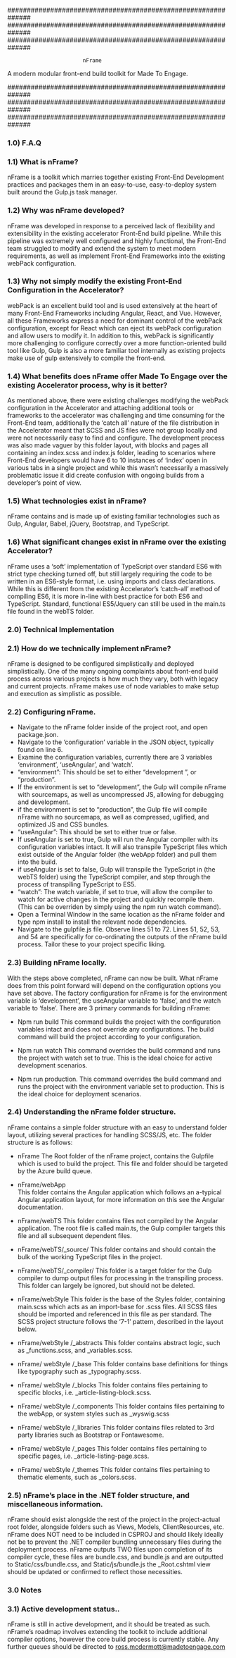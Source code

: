 
##############################################################
##############################################################
##############################################################

			                nFrame
A modern modular front-end build toolkit for Made To Engage. 

##############################################################
##############################################################
##############################################################



### 1.0) F.A.Q



### 1.1) What is nFrame?
nFrame is a toolkit which marries together existing Front-End Development practices and packages them in an easy-to-use, easy-to-deploy system built around the Gulp.js task manager.



### 1.2) Why was nFrame developed?
nFrame was developed in response to a perceived lack of flexibility and extensibility in the existing accelerator Front-End build pipeline. While this pipeline was extremely well configured and highly functional, the Front-End team struggled to modify and extend the system to meet modern requirements, as well as implement Front-End Frameworks into the existing webPack configuration. 



### 1.3) Why not simply modify the existing Front-End Configuration in the Accelerator?
webPack is an excellent build tool and is used extensively at the heart of many Front-End Frameworks including Angular, React, and Vue. However, all these Frameworks express a need for dominant control of the webPack configuration, except for React which can eject its webPack configuration and allow users to modify it. In addition to this, webPack is significantly more challenging to configure correctly over a more function-oriented build tool like Gulp, Gulp is also a more familiar tool internally as existing projects make use of gulp extensively to compile the front-end. 



### 1.4) What benefits does nFrame offer Made To Engage over the existing Accelerator process, why is it better?
As mentioned above, there were existing challenges modifying the webPack configuration in the Accelerator and attaching additional tools or frameworks to the accelerator was challenging and time consuming for the Front-End team, additionally the ‘catch all’ nature of the file distribution in the Accelerator meant that SCSS and JS files were not group locally and were not necessarily easy to find and configure. The development process was also made vaguer by this folder layout, with blocks and pages all containing an index.scss and index.js folder, leading to scenarios where Front-End developers would have 6 to 10 instances of ‘index’ open in various tabs in a single project and while this wasn’t necessarily a massively problematic issue it did create confusion with ongoing builds from a developer’s point of view.



### 1.5) What technologies exist in nFrame?
nFrame contains and is made up of existing familiar technologies such as Gulp, Angular, Babel, jQuery, Bootstrap, and TypeScript.



### 1.6) What significant changes exist in nFrame over the existing Accelerator?
nFrame uses a ‘soft’ implementation of TypeScript over standard ES6 with strict type checking turned off, but still largely requiring the code to be written in an ES6-style format, i.e. using imports and class declarations. While this is different from the existing Accelerator’s ‘catch-all’ method of compiling ES6, it is more in-line with best practice for both ES6 and TypeScript. Standard, functional ES5/Jquery can still be used in the main.ts file found in the webTS folder.



### 2.0) Technical Implementation

### 2.1) How do we technically implement nFrame?
nFrame is designed to be configured simplistically and deployed simplistically. One of the many ongoing complaints about front-end build process across various projects is how much they vary, both with legacy and current projects. nFrame makes use of node variables to make setup and execution as simplistic as possible.

### 2.2) Configuring nFrame.
-	Navigate to the nFrame folder inside of the project root, and open package.json.
-	Navigate to the ‘configuration’ variable in the JSON object, typically found on line 6.
-	Examine the configuration variables, currently there are 3 variables ‘environment’, ‘useAngular’, and ‘watch’.
-	“environment”: This should be set to either “development ”, or “production”. 
-	 If the environment is set to “development”, the Gulp will compile nFrame with sourcemaps, as well as uncompressed JS, allowing for debugging and development.
-	 if the environment is set to “production”, the Gulp file will compile nFrame with no sourcemaps, as well as compressed, uglified, and optimized JS and CSS bundles.
-	“useAngular”: This should be set to either true or false.
-	 If useAngular is set to true, Gulp will run the Angular compiler with its configuration variables intact. It will also transpile TypeScript files which exist outside of the Angular folder (the webApp folder) and pull them into the build.
-	 if useAngular is set to false, Gulp will transpile the TypeScript in (the webTS folder) using the TypeScript compiler, and step through the process of transpiling TypeScript to ES5.
-	“watch”: The watch variable, if set to true, will allow the compiler to watch for active changes in the project and quickly recompile them. (This can be overriden by simply using the npm run watch command).
-	Open a Terminal Window in the same location as the nFrame folder and type npm install to install the relevant node dependencies.
- Navigate to the gulpfile.js file. Observe lines 51 to 72. Lines 51, 52, 53, and 54 are specifically for co-ordinating the outputs of the nFrame build process. Tailor these to your project specific liking.


### 2.3) Building nFrame locally.
With the steps above completed, nFrame can now be built. What nFrame does from this point forward will depend on the configuration options you have set above. The factory configuration for nFrame is for the environment variable is ‘development’, the useAngular variable to ‘false’, and the watch variable to ‘false’. There are 3 primary commands for building nFrame:

-	Npm run build
This command builds the project with the configuration variables intact and does not override any configurations. The build command will build the project according to your configuration.

-	Npm run watch
This command overrides the build command and runs the project with watch set to true. This is the ideal choice for active development scenarios.

-	Npm run production.
This command overrides the build command and runs the project with the environment variable set to production. This is the ideal choice for deployment scenarios.



### 2.4) Understanding the nFrame folder structure.
nFrame contains a simple folder structure with an easy to understand folder layout, utilizing several practices for handling SCSS/JS, etc. The folder structure is as follows:

- 	nFrame
The Root folder of the nFrame project, contains the Gulpfile which is used to build the project. This file and folder should be targeted by the Azure build queue. 

- 	nFrame/webApp	
This folder contains the Angular application which follows an a-typical Angular application layout, for more information on this see the Angular documentation.

-	 nFrame/webTS
This folder contains files not compiled by the Angular application. The root file is called main.ts, the Gulp compiler targets this file and all subsequent dependent files.

- 	nFrame/webTS/_source/
This folder contains and should contain the bulk of the working TypeScript files in the project.

- 	nFrame/webTS/_compiler/
This folder is a target folder for the Gulp compiler to dump output files for processing in the transpiling process. This folder can largely be ignored, but should not be deleted.

- 	nFrame/webStyle
This folder is the base of the Styles folder, containing main.scss which acts as an import-base for .scss files. All SCSS files should be imported and referenced in this file as per standard. The SCSS project structure follows the ‘7-1’ pattern, described in the layout below.

- 	nFrame/webStyle /_abstracts
This folder contains abstract logic, such as _functions.scss, and _variables.scss.

- 	nFrame/ webStyle /_base
This folder contains base definitions for things like typography such as _typography.scss.

-	 nFrame/ webStyle /_blocks
This folder contains files pertaining to specific blocks, i.e. _article-listing-block.scss.

-	 nFrame/ webStyle /_components
This folder contains files pertaining to the webApp, or system styles such as _wyswig.scss

-	 nFrame/ webStyle /_libraries
This folder contains files related to 3rd party libraries such as Bootstrap or Fontawesome.

-	 nFrame/ webStyle /_pages
This folder contains files pertaining to specific pages, i.e. _article-listing-page.scss.

-	 nFrame/ webStyle /_themes
This folder contains files pertaining to thematic elements, such as _colors.scss.



### 2.5) nFrame’s place in the .NET folder structure, and miscellaneous information.

nFrame should exist alongside the rest of the project in the project-actual root folder, alongside folders such as Views, Models, ClientResources, etc.
nFrame does NOT need to be included in CSPROJ and should likely ideally not be to prevent the .NET compiler bundling unnecessary files during the deployment process.
nFrame outputs TWO files upon completion of its compiler cycle, these files are bundle.css, and bundle.js and are outputted to Static/css/bundle.css, and Static/js/bundle.js the _Root.cshtml view should be updated or confirmed to reflect those necessities. 
	


### 3.0 Notes

### 3.1) Active development status..

nFrame is still in active development, and it should be treated as such. nFrame’s roadmap involves extending the toolkit to include additional compiler options, however the core build process is currently stable. Any further queues should be directed to ross.mcdermott@madetoengage.com



